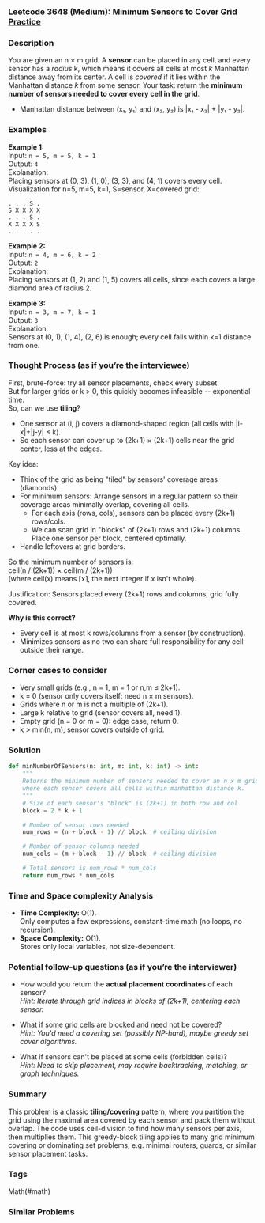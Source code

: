 ### Leetcode 3648 (Medium): Minimum Sensors to Cover Grid [Practice](https://leetcode.com/problems/minimum-sensors-to-cover-grid)

### Description  
You are given an n × m grid. A **sensor** can be placed in any cell, and every sensor has a *radius* k, which means it covers all cells at most *k* Manhattan distance away from its center. A cell is *covered* if it lies within the Manhattan distance *k* from some sensor. Your task: return the **minimum number of sensors needed to cover every cell in the grid**.  
- Manhattan distance between (x₁, y₁) and (x₂, y₂) is |x₁ - x₂| + |y₁ - y₂|.


### Examples  

**Example 1:**  
Input: `n = 5, m = 5, k = 1`  
Output: `4`  
Explanation:  
Placing sensors at (0, 3), (1, 0), (3, 3), and (4, 1) covers every cell.  
Visualization for n=5, m=5, k=1, S=sensor, X=covered grid:  
```
. . . S .  
S X X X X  
. . . S .  
X X X X S  
. . . . .  
```

**Example 2:**  
Input: `n = 4, m = 6, k = 2`  
Output: `2`  
Explanation:  
Placing sensors at (1, 2) and (1, 5) covers all cells, since each covers a large diamond area of radius 2.  

**Example 3:**  
Input: `n = 3, m = 7, k = 1`  
Output: `3`  
Explanation:  
Sensors at (0, 1), (1, 4), (2, 6) is enough; every cell falls within k=1 distance from one.  


### Thought Process (as if you’re the interviewee)  
First, brute-force: try all sensor placements, check every subset.  
But for larger grids or k > 0, this quickly becomes infeasible -- exponential time.  
So, can we use **tiling**?  
- One sensor at (i, j) covers a diamond-shaped region (all cells with |i-x|+|j-y| ≤ k).  
- So each sensor can cover up to (2k+1) × (2k+1) cells near the grid center, less at the edges.

Key idea:
- Think of the grid as being "tiled" by sensors' coverage areas (diamonds).
- For minimum sensors: Arrange sensors in a regular pattern so their coverage areas minimally overlap, covering all cells.  
  - For each axis (rows, cols), sensors can be placed every (2k+1) rows/cols.
  - We can scan grid in "blocks" of (2k+1) rows and (2k+1) columns. Place one sensor per block, centered optimally.
- Handle leftovers at grid borders.

So the minimum number of sensors is:  
ceil(n / (2k+1)) × ceil(m / (2k+1))  
(where ceil(x) means ⌈x⌉, the next integer if x isn't whole).

Justification: Sensors placed every (2k+1) rows and columns, grid fully covered.

**Why is this correct?**  
- Every cell is at most k rows/columns from a sensor (by construction).  
- Minimizes sensors as no two can share full responsibility for any cell outside their range.


### Corner cases to consider  
- Very small grids (e.g., n = 1, m = 1 or n,m ≤ 2k+1).
- k = 0 (sensor only covers itself: need n × m sensors).
- Grids where n or m is not a multiple of (2k+1).
- Large k relative to grid (sensor covers all, need 1).
- Empty grid (n = 0 or m = 0): edge case, return 0.
- k > min(n, m), sensor covers outside of grid.


### Solution

```python
def minNumberOfSensors(n: int, m: int, k: int) -> int:
    """
    Returns the minimum number of sensors needed to cover an n x m grid,
    where each sensor covers all cells within manhattan distance k.
    """
    # Size of each sensor's "block" is (2k+1) in both row and col
    block = 2 * k + 1

    # Number of sensor rows needed
    num_rows = (n + block - 1) // block  # ceiling division

    # Number of sensor columns needed
    num_cols = (m + block - 1) // block  # ceiling division

    # Total sensors is num_rows * num_cols
    return num_rows * num_cols
```

### Time and Space complexity Analysis  

- **Time Complexity:** O(1).  
  Only computes a few expressions, constant-time math (no loops, no recursion).
- **Space Complexity:** O(1).  
  Stores only local variables, not size-dependent.


### Potential follow-up questions (as if you’re the interviewer)  

- How would you return the **actual placement coordinates** of each sensor?  
  *Hint: Iterate through grid indices in blocks of (2k+1), centering each sensor.*

- What if some grid cells are blocked and need not be covered?  
  *Hint: You'd need a covering set (possibly NP-hard), maybe greedy set cover algorithms.*

- What if sensors can't be placed at some cells (forbidden cells)?  
  *Hint: Need to skip placement, may require backtracking, matching, or graph techniques.*

### Summary
This problem is a classic **tiling/covering** pattern, where you partition the grid using the maximal area covered by each sensor and pack them without overlap. The code uses ceil-division to find how many sensors per axis, then multiplies them. This greedy-block tiling applies to many grid minimum covering or dominating set problems, e.g. minimal routers, guards, or similar sensor placement tasks.

### Tags
Math(#math)

### Similar Problems
